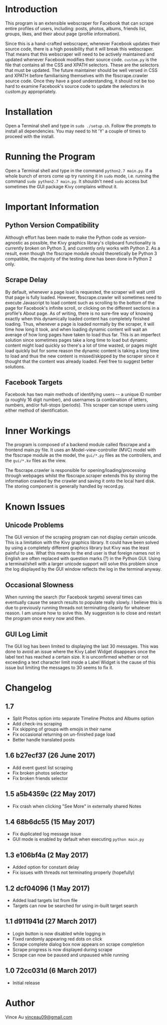 # Introduction

This program is an extensible webscraper for Facebook that can scrape entire profiles of users, including: posts, photos, albums, friends list, groups, likes, and their about page (profile information).

Since this is a hand-crafted webscraper, whenever Facebook updates their source code, there is a high possibility that it will break this webscraper. That means that this webscraper will need to be actively maintained and updated whenever Facebook modifies their source code. `custom.py` is the file that contains all the CSS and XPATH selectors. These are the selectors that must be updated. The future maintainer should be well versed in CSS and XPATH before familiarising themselves with the fbscrape.crawler source code. Once they have a good understanding, it should not be too hard to examine Facebook's source code to update the selectors in custom.py appropriately.


# Installation
Open a Terminal shell and type in `sudo ./setup.sh`. Follow the prompts to install all dependencies. You may need to hit 'Y' a couple of times to proceed with the install.


# Running the Program
Open a Terminal shell and type in the command `python2.7 main.py`. If a whole bunch of errors come up try running it in `sudo` mode, i.e. running the command `sudo python2.7 main.py`. It shouldn't need `sudo` access but sometimes the GUI package Kivy complains without it.


# Important Information

## Python Version Compatibility
Although effort has been made to make the Python code as version-agnostic as possible, the Kivy graphics library's clipboard functionality is currently broken on Python 3, and currently only works with Python 2. As a result, even though the fbscrape module should theoretically be Python 3 compatible, the majority of the testing done has been done in Python 2 only.

## Scrape Delay
By default, whenever a page load is requested, the scraper will wait until that page is fully loaded. However, fbscrape.crawler will sometimes need to execute Javascript to load content such as scrolling to the bottom of the page for Facebook's infinite scroll, or clicking on the different sections in a profile's About page. As of writing, there is no sure-fire way of knowing exactly when this dynamically loaded content has completely finished loading. Thus, whenever a page is loaded normally by the scraper, it will time how long it took, and when loading dynamic content will wait an average of how long pages have taken to load thus far. This is an imperfect solution since sometimes pages take a long time to load but dynamic content might load quickly so there's a lot of time wasted, or pages might load quickly but for some reason the dynamic content is taking a long time to load and thus the new content is missed/skipped by the scraper since it thought that the content was already loaded. Feel free to suggest better solutions.

## Facebook Targets
Facebook has two main methods of identifying users -- a unique ID number (a roughly 16 digit number), and usernames (a combination of letters, numbers, and/or full-stops (periods). This scraper can scrape users using either method of identification.


# Inner Workings
The program is composed of a backend module called fbscrape and a frontend main.py file. It uses an Model-view-controller (MVC) model with the fbscrape module as the model, the `gui/*.py` files as the controllers, and the `gui/*.kv` files as the view. 

The fbscrape.crawler is responsible for opening/loading/processing through webpages whilst the fbscrape.scraper extends this by storing the information crawled by the crawler and saving it onto the local hard disk. The storing component is generally handled by record.py.


# Known Issues

## Unicode Problems
The GUI version of the scraping program can not display certain unicode. This is a limitation with the Kivy graphics library. It could have been solved by using a completely different graphics library but Kivy was the least painful to use. What this means to the end user is that foreign names not in English are often replaced with question marks (?) in the Python GUI. Using a terminal/shell with a larger unicode support will solve this problem since the log displayed by the GUI window reflects the log in the terminal anyway.

## Occasional Slowness
When running the search (for Facebook targets) several times can eventually cause the search results to populate really slowly. I believe this is due to previously running threads not terminating cleanly for whatever reason. I am unsure how to solve this. My suggestion is to close and restart the program once every now and then.

## GUI Log Limit
The GUI log has been limited to displaying the last 30 messages. This was done to avoid an issue where the Kivy Label Widget disappears once the label text has reached a certain size. It is unconfirmed whether or not exceeding a text character limit inside a Label Widget is the cause of this issue but limiting the messages to 30 seems to fix it.


# Changelog

## 1.7
* Split Photos option into separate Timeline Photos and Albums option 
* Add check-ins scraping
* Fix skipping of groups with emojis in their name
* Fix occasional returning on un-finished page load
* Better handle translated posts

## 1.6 b27ecf37 (26 June 2017)
* Add event guest list scraping
* Fix broken photos selector
* Fix broken friends selector

## 1.5 a5b4359c (22 May 2017)
* Fix crash when clicking "See More" in externally shared Notes

## 1.4 68b6dc55 (15 May 2017)
* Fix duplicated log message issue
* GUI mode is enabled by default when executing `python main.py`

## 1.3 e106bf4a (2 May 2017)
* Added option for constant delay
* Fix issues with threads not terminating properly (hopefully)

## 1.2 dcf04096 (1 May 2017)
* Added load targets list from file
* Targets can now be searched for using in-built target search

## 1.1 d911941d (27 March 2017)
* Login button is now disabled while logging in
* Fixed randomly appearing red dots on click
* Scrape complete dialog box now appears on scrape completion
* Scrape progress is now displayed during scrape
* Scrape can now be paused and unpaused while running

## 1.0 72cc031d (6 March 2017)
* Initial release


# Author

Vince Au <vinceau09@gmail.com>
